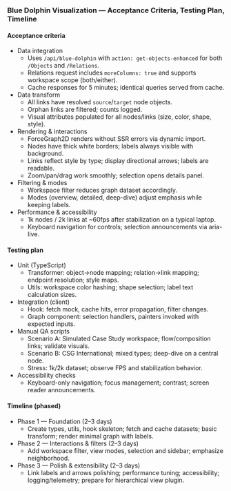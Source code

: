 ### Blue Dolphin Visualization — Acceptance Criteria, Testing Plan, Timeline

#### Acceptance criteria
- Data integration
  - Uses `/api/blue-dolphin` with `action: get-objects-enhanced` for both `/Objects` and `/Relations`.
  - Relations request includes `moreColumns: true` and supports workspace scope (both/either).
  - Cache responses for 5 minutes; identical queries served from cache.
- Data transform
  - All links have resolved `source`/`target` node objects.
  - Orphan links are filtered; counts logged.
  - Visual attributes populated for all nodes/links (size, color, shape, style).
- Rendering & interactions
  - ForceGraph2D renders without SSR errors via dynamic import.
  - Nodes have thick white borders; labels always visible with background.
  - Links reflect style by type; display directional arrows; labels are readable.
  - Zoom/pan/drag work smoothly; selection opens details panel.
- Filtering & modes
  - Workspace filter reduces graph dataset accordingly.
  - Modes (overview, detailed, deep-dive) adjust emphasis while keeping labels.
- Performance & accessibility
  - 1k nodes / 2k links at ~60fps after stabilization on a typical laptop.
  - Keyboard navigation for controls; selection announcements via aria-live.

#### Testing plan
- Unit (TypeScript)
  - Transformer: object→node mapping; relation→link mapping; endpoint resolution; style maps.
  - Utils: workspace color hashing; shape selection; label text calculation sizes.
- Integration (client)
  - Hook: fetch mock, cache hits, error propagation, filter changes.
  - Graph component: selection handlers, painters invoked with expected inputs.
- Manual QA scripts
  - Scenario A: Simulated Case Study workspace; flow/composition links; validate visuals.
  - Scenario B: CSG International; mixed types; deep-dive on a central node.
  - Stress: 1k/2k dataset; observe FPS and stabilization behavior.
- Accessibility checks
  - Keyboard-only navigation; focus management; contrast; screen reader announcements.

#### Timeline (phased)
- Phase 1 — Foundation (2–3 days)
  - Create types, utils, hook skeleton; fetch and cache datasets; basic transform; render minimal graph with labels.
- Phase 2 — Interactions & filters (2–3 days)
  - Add workspace filter, view modes, selection and sidebar; emphasize neighborhood.
- Phase 3 — Polish & extensibility (2–3 days)
  - Link labels and arrows polishing; performance tuning; accessibility; logging/telemetry; prepare for hierarchical view plugin.


